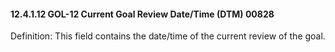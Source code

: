 #### 12.4.1.12 GOL-12 Current Goal Review Date/Time (DTM) 00828

Definition: This field contains the date/time of the current review of the goal.
